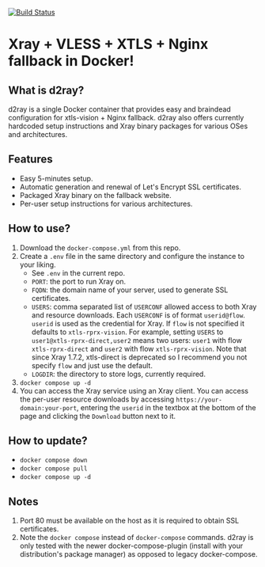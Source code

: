 [![Build Status](https://ci.quacker.org/api/badges/d/d2ray/status.svg)](https://ci.quacker.org/d/d2ray)
# Xray + VLESS + XTLS + Nginx fallback in Docker!
## What is d2ray?
d2ray is a single Docker container that provides easy and braindead configuration for xtls-vision + Nginx fallback. d2ray also offers currently hardcoded setup instructions and Xray binary packages for various OSes and architectures.

## Features
- Easy 5-minutes setup.
- Automatic generation and renewal of Let's Encrypt SSL certificates.
- Packaged Xray binary on the fallback website.
- Per-user setup instructions for various architectures.

## How to use?
1. Download the `docker-compose.yml` from this repo.
2. Create a `.env` file in the same directory and configure the instance to your liking.
    - See `.env` in the current repo.
    - `PORT`: the port to run Xray on.
    - `FQDN`: the domain name of your server, used to generate SSL certificates.
    - `USERS`: comma separated list of `USERCONF` allowed access to both Xray and resource downloads. Each `USERCONF` is of format `userid@flow`. `userid` is used as the credential for Xray. If `flow` is not specified it defaults to `xtls-rprx-vision`. For example, setting `USERS` to `user1@xtls-rprx-direct,user2` means two users: `user1` with flow `xtls-rprx-direct` and `user2` with flow `xtls-rprx-vision`. Note that since Xray 1.7.2, xtls-direct is deprecated so I recommend you not specify `flow` and just use the default.
    - `LOGDIR`: the directory to store logs, currently required.
3. `docker compose up -d`
4. You can access the Xray service using an Xray client. You can access the per-user resource downloads by accessing `https://your-domain:your-port`, entering the `userid` in the textbox at the bottom of the page and clicking the `Download` button next to it.

## How to update?
- `docker compose down`
- `docker compose pull`
- `docker compose up -d`

## Notes
1. Port 80 must be available on the host as it is required to obtain SSL certificates.
2. Note the `docker compose` instead of `docker-compose` commands. d2ray is only tested with the newer docker-compose-plugin (install with your distribution's package manager) as opposed to legacy docker-compose.